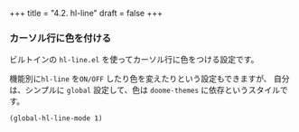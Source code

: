 +++
title = "4.2. hl-line"
draft = false
+++
### カーソル行に色を付ける

ビルトインの `hl-line.el` を使ってカーソル行に色をつける設定です。

機能別に`hl-line` を`ON/OFF` したり色を変えたりという設定もできますが、
自分は、シンプルに `global` 設定して、色は `doome-themes` に依存というスタイルです。

```emacs-lisp
(global-hl-line-mode 1)
```
